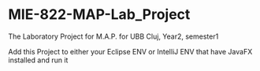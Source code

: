 # MIE-822-MAP-Lab_Project
The Laboratory Project for M.A.P. for UBB Cluj, Year2, semester1


Add this Project to either your Eclipse ENV or IntelliJ ENV that have JavaFX installed and run it